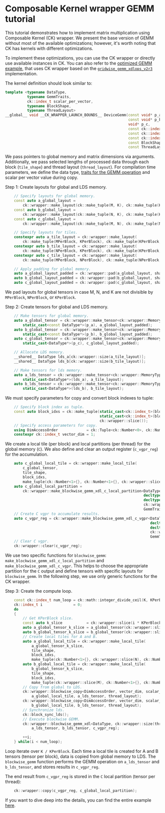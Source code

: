 # Composable Kernel wrapper GEMM tutorial

This tutorial demonstrates how to implement matrix multiplication using Composable Kernel (CK)
wrapper. We present the base version of GEMM without most of the available optimizations; however,
it's worth noting that CK has kernels with different optimizations.

To implement these optimizations, you can use the CK wrapper or directly use available instances in
CK. You can also refer to the
[optimized GEMM example](https://github.com/ROCm/composable_kernel/blob/develop/client_example/25_wrapper/wrapper_optimized_gemm.cpp),
that uses CK wrapper based on the
[`gridwise_gemm_xdlops_v2r3`](https://github.com/ROCm/composable_kernel/blob/develop/include/ck/tensor_operation/gpu/grid/gridwise_gemm_xdlops_v2r3.hpp) implementation.

The kernel definition should look similar to:

```cpp
template <typename DataType,
          typename GemmTraits,
          ck::index_t scalar_per_vector,
          typename BlockShape,
          typename ThreadLayout>
__global__ void __CK_WRAPPER_LAUNCH_BOUNDS__ DeviceGemm(const void* p_a,
                                                        const void* p_b,
                                                        void* p_c,
                                                        const ck::index_t M,
                                                        const ck::index_t N,
                                                        const ck::index_t K,
                                                        const BlockShape tile_shape,
                                                        const ThreadLayout thread_layout)
```

We pass pointers to global memory and matrix dimensions via arguments. Additionally, we pass
selected lengths of processed data through each block (`tile_shape`) and thread layout
(`thread_layout`). For compilation time parameters, we define the data type,
[traits for the GEMM operation](https://github.com/ROCm/composable_kernel/blob/develop/include/ck/wrapper/traits/blockwise_gemm_xdl_traits.hpp)
and scalar per vector value during copy.

Step 1: Create layouts for global and LDS memory.

```cpp
    // Specify layouts for global memory.
    const auto a_global_layout =
        ck::wrapper::make_layout(ck::make_tuple(M, K), ck::make_tuple(K, 1));
    const auto b_global_layout =
        ck::wrapper::make_layout(ck::make_tuple(N, K), ck::make_tuple(K, 1));
    const auto c_global_layout =
        ck::wrapper::make_layout(ck::make_tuple(M, N), ck::make_tuple(N, 1));

    // Specify layouts for tiles.
    constexpr auto a_tile_layout = ck::wrapper::make_layout(
        ck::make_tuple(MPerBlock, KPerBlock), ck::make_tuple(KPerBlock, ck::Number<1>{}));
    constexpr auto b_tile_layout = ck::wrapper::make_layout(
        ck::make_tuple(NPerBlock, KPerBlock), ck::make_tuple(KPerBlock, ck::Number<1>{}));
    constexpr auto c_tile_layout = ck::wrapper::make_layout(
        ck::make_tuple(MPerBlock, NPerBlock), ck::make_tuple(NPerBlock, ck::Number<1>{}));

    // Apply padding for global memory.
    auto a_global_layout_padded = ck::wrapper::pad(a_global_layout, shape(a_tile_layout));
    auto b_global_layout_padded = ck::wrapper::pad(b_global_layout, shape(b_tile_layout));
    auto c_global_layout_padded = ck::wrapper::pad(c_global_layout, shape(c_tile_layout));
```

We pad layouts for global tensors in case M, N, and K are not divisible by `MPerBlock`, `NPerBlock`, or
`KPerBlock`.

Step 2: Create tensors for global and LDS memory.

```cpp
    // Make tensors for global memory.
    auto a_global_tensor = ck::wrapper::make_tensor<ck::wrapper::MemoryTypeEnum::Global>(
        static_cast<const DataType*>(p_a), a_global_layout_padded);
    auto b_global_tensor = ck::wrapper::make_tensor<ck::wrapper::MemoryTypeEnum::Global>(
        static_cast<const DataType*>(p_b), b_global_layout_padded);
    auto c_global_tensor = ck::wrapper::make_tensor<ck::wrapper::MemoryTypeEnum::Global>(
        static_cast<DataType*>(p_c), c_global_layout_padded);

    // Allocate LDS memory.
    __shared__ DataType lds_a[ck::wrapper::size(a_tile_layout)];
    __shared__ DataType lds_b[ck::wrapper::size(b_tile_layout)];

    // Make tensors for lds memory.
    auto a_lds_tensor = ck::wrapper::make_tensor<ck::wrapper::MemoryTypeEnum::Lds>(
        static_cast<DataType*>(lds_a), a_tile_layout);
    auto b_lds_tensor = ck::wrapper::make_tensor<ck::wrapper::MemoryTypeEnum::Lds>(
        static_cast<DataType*>(lds_b), b_tile_layout);
```

We must specify parameters for copy and convert block indexes to tuple:

```cpp
    // Specify block index as tuple.
    const auto block_idxs = ck::make_tuple(static_cast<ck::index_t>(blockIdx.x),
                                           static_cast<ck::index_t>(blockIdx.y),
                                           ck::wrapper::slice());
    // Specify access parameters for copy.
    using DimAccessOrder             = ck::Tuple<ck::Number<0>, ck::Number<1>>;
    constexpr ck::index_t vector_dim = 1;
```

We create a local tile (per block) and local partitions (per thread) for the global memory (`C`). We also
define and clear an output register (`c_vgpr_reg`) for the accumulation.

```cpp
    auto c_global_local_tile = ck::wrapper::make_local_tile(
        c_global_tensor,
        tile_shape,
        block_idxs,
        make_tuple(ck::Number<1>{}, ck::Number<1>{}, ck::wrapper::slice(KPerBlock)));
    auto c_global_local_partition =
        ck::wrapper::make_blockwise_gemm_xdl_c_local_partition<DataType,
                                                               decltype(a_tile_layout),
                                                               decltype(b_tile_layout),
                                                               ck::wrapper::size(thread_layout),
                                                               GemmTraits>(c_global_local_tile);
    // Create C vgpr to accumulate results.
    auto c_vgpr_reg = ck::wrapper::make_blockwise_gemm_xdl_c_vgpr<DataType,
                                                                  decltype(a_tile_layout),
                                                                  decltype(b_tile_layout),
                                                                  ck::wrapper::size(thread_layout),
                                                                  GemmTraits>();
    // Clear C vgpr.
    ck::wrapper::clear(c_vgpr_reg);
```

We use two specific functions for `blockwise_gemm`: `make_blockwise_gemm_xdl_c_local_partition` and
`make_blockwise_gemm_xdl_c_vgpr`. This helps to choose the appropriate partition for the `C` output
and define tensors with specific layouts for `blockwise_gemm`. In the following step, we use only
generic functions for the CK wrapper.

Step 3: Create the compute loop.

```cpp
    const ck::index_t num_loop = ck::math::integer_divide_ceil(K, KPerBlock);
    ck::index_t i              = 0;
    do
    {
        // Get KPerBlock slice.
        const auto k_slice           = ck::wrapper::slice(i * KPerBlock, (i + 1) * KPerBlock);
        auto a_global_tensor_k_slice = a_global_tensor(ck::wrapper::slice(), k_slice);
        auto b_global_tensor_k_slice = b_global_tensor(ck::wrapper::slice(), k_slice);
        // Create local tiles for A and B.
        auto a_global_local_tile = ck::wrapper::make_local_tile(
            a_global_tensor_k_slice,
            tile_shape,
            block_idxs,
            make_tuple(ck::Number<1>{}, ck::wrapper::slice(N), ck::Number<1>{}));
        auto b_global_local_tile = ck::wrapper::make_local_tile(
            b_global_tensor_k_slice,
            tile_shape,
            block_idxs,
            make_tuple(ck::wrapper::slice(M), ck::Number<1>{}, ck::Number<1>{}));
        // Copy from global to LDS.
        ck::wrapper::blockwise_copy<DimAccessOrder, vector_dim, scalar_per_vector>(
            a_global_local_tile, a_lds_tensor, thread_layout);
        ck::wrapper::blockwise_copy<DimAccessOrder, vector_dim, scalar_per_vector>(
            b_global_local_tile, b_lds_tensor, thread_layout);
        // Synchronize lds.
        ck::block_sync_lds();
        // Execute blockwise GEMM.
        ck::wrapper::blockwise_gemm_xdl<DataType, ck::wrapper::size(thread_layout), GemmTraits>(
            a_lds_tensor, b_lds_tensor, c_vgpr_reg);

        ++i;
    } while(i < num_loop);
```

Loop iterate over `K / KPerBlock`. Each time a local tile is created for A and B tensors (tensor per block),
data is copied from global memory to LDS. The `blockwise_gemm` function performs the GEMM
operation on `a_lds_tensor` and `b_lds_tensor`, and stores results in `c_vgpr_reg`.

The end result from `c_vgpr_reg` is stored in the `C` local partition (tensor per thread):

```cpp
    ck::wrapper::copy(c_vgpr_reg, c_global_local_partition);
```

If you want to dive deep into the details, you can find the entire example
[here](https://github.com/ROCm/composable_kernel/blob/develop/client_example/25_wrapper/wrapper_basic_gemm.cpp).
